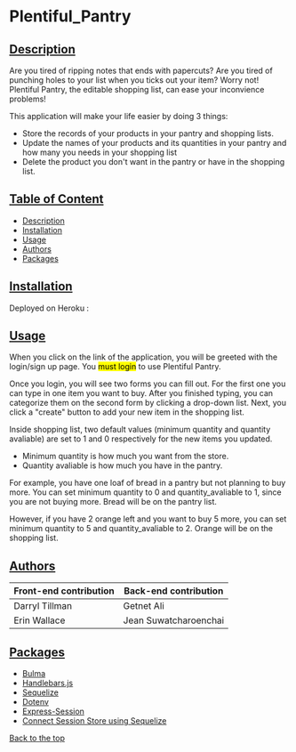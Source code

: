 # Plentiful_Pantry

## [Description](#table-of-content)
Are you tired of ripping notes that ends with papercuts? Are you tired of punching holes to your list when you ticks out your item? Worry not! Plentiful Pantry, the editable shopping list, can ease your inconvience problems! 

This application will make your life easier by doing 3 things:
* Store the records of your products in your pantry and shopping lists.
* Update the names of your products and its quantities in your pantry and how many you needs in your shopping list
* Delete the product you don't want in the pantry or have in the shopping list.


## [Table of Content](#table-of-content)
* [Description](#description)
* [Installation](#installation)
* [Usage](#useage)
* [Authors](#authors)
* [Packages](#packages)

## [Installation](#table-of-content)
Deployed on Heroku : 


## [Usage](#table-of-content)
When you click on the link of the application, you will be greeted with the login/sign up page. You <mark>must login</mark> to use Plentiful Pantry.

Once you login, you will see two forms you can fill out. For the first one you can type in one item you want to buy. After you finished typing, you can categorize them on the second form by clicking a drop-down list. Next, you click a "create" button to add your new item in the shopping list.

Inside shopping list, two default values (minimum quantity and quantity avaliable) are set to 1 and 0 respectively for the new items you updated.

* Minimum quantity is how much you want from the store.
* Quantity avaliable is how much you have in the pantry.

For example, you have one loaf of bread in a pantry but not planning to buy more. You can set minimum quantity to 0 and quantity_avaliable to 1, since you are not buying more. Bread will be on the pantry list.

However, if you have 2 orange left and you want to buy 5 more, you can set minimum quantity to 5 and quantity_avaliable to 2. Orange will be on the shopping list. 


## [Authors](#table-of-content)
| Front-end contribution  | Back-end contribution |
| ------------- | ------------- |
| Darryl Tillman  | Getnet Ali  |
| Erin Wallace  | Jean Suwatcharoenchai  |


## [Packages](#table-of-content)
* [Bulma](https://bulma.io/)
* [Handlebars.js](https://www.npmjs.com/package/express-handlebars)
* [Sequelize](https://www.npmjs.com/package/sequelize)
* [Dotenv](https://www.npmjs.com/package/dotenv)
* [Express-Session](https://www.npmjs.com/package/express-session)
* [Connect Session Store using Sequelize](https://www.npmjs.com/package/connect-session-sequelize)

[Back to the top](#plentiful_pantry)